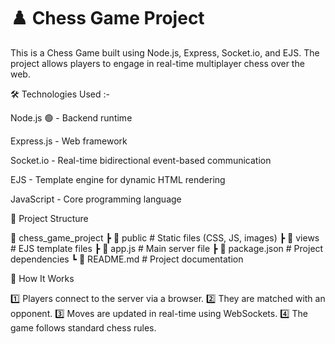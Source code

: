 # ♟️ Chess Game Project
This is a Chess Game built using Node.js, Express, Socket.io, and EJS. The project allows players to engage in real-time multiplayer chess over the web.


🛠️ Technologies Used :-

Node.js 🟢 - Backend runtime

Express.js - Web framework

Socket.io  - Real-time bidirectional event-based communication

EJS  - Template engine for dynamic HTML rendering

JavaScript  - Core programming language

📂 Project Structure

📁 chess_game_project
 ┣ 📁 public          # Static files (CSS, JS, images)
 ┣ 📁 views           # EJS template files
 ┣ 📄 app.js          # Main server file
 ┣ 📄 package.json    # Project dependencies
 ┗ 📄 README.md       # Project documentation

📡 How It Works

1️⃣ Players connect to the server via a browser.
2️⃣ They are matched with an opponent.
3️⃣ Moves are updated in real-time using WebSockets.
4️⃣ The game follows standard chess rules.
